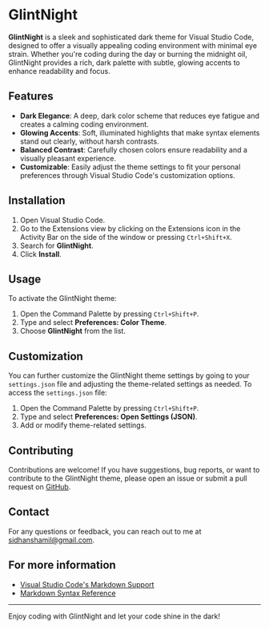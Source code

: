 # GlintNight

**GlintNight** is a sleek and sophisticated dark theme for Visual Studio Code, designed to offer a visually appealing coding environment with minimal eye strain. Whether you're coding during the day or burning the midnight oil, GlintNight provides a rich, dark palette with subtle, glowing accents to enhance readability and focus.

## Features

- **Dark Elegance**: A deep, dark color scheme that reduces eye fatigue and creates a calming coding environment.
- **Glowing Accents**: Soft, illuminated highlights that make syntax elements stand out clearly, without harsh contrasts.
- **Balanced Contrast**: Carefully chosen colors ensure readability and a visually pleasant experience.
- **Customizable**: Easily adjust the theme settings to fit your personal preferences through Visual Studio Code's customization options.

## Installation

1. Open Visual Studio Code.
2. Go to the Extensions view by clicking on the Extensions icon in the Activity Bar on the side of the window or pressing `Ctrl+Shift+X`.
3. Search for **GlintNight**.
4. Click **Install**.

## Usage

To activate the GlintNight theme:

1. Open the Command Palette by pressing `Ctrl+Shift+P`.
2. Type and select **Preferences: Color Theme**.
3. Choose **GlintNight** from the list.

## Customization

You can further customize the GlintNight theme settings by going to your `settings.json` file and adjusting the theme-related settings as needed. To access the `settings.json` file:

1. Open the Command Palette by pressing `Ctrl+Shift+P`.
2. Type and select **Preferences: Open Settings (JSON)**.
3. Add or modify theme-related settings.

## Contributing

Contributions are welcome! If you have suggestions, bug reports, or want to contribute to the GlintNight theme, please open an issue or submit a pull request on [GitHub](https://github.com/sidhanshamil/GlintNight.git).

## Contact

For any questions or feedback, you can reach out to me at sidhanshamil@gmail.com.

## For more information

* [Visual Studio Code's Markdown Support](http://code.visualstudio.com/docs/languages/markdown)
* [Markdown Syntax Reference](https://help.github.com/articles/markdown-basics/)

---

Enjoy coding with GlintNight and let your code shine in the dark!
